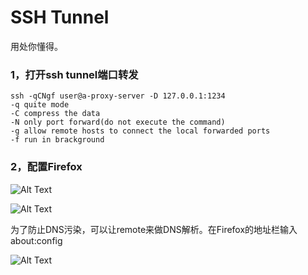 SSH Tunnel
======

用处你懂得。

### 1，打开ssh tunnel端口转发

```text
ssh -qCNgf user@a-proxy-server -D 127.0.0.1:1234
-q quite mode
-C compress the data
-N only port forward(do not execute the command)
-g allow remote hosts to connect the local forwarded ports
-f run in brackground
```

### 2，配置Firefox

![Alt Text](http://images.cnitblog.com/blog/72292/201304/11103352-fa9cf53490da42baacc294ef74e76ef7.png) 

![Alt Text](http://images.cnitblog.com/blog/72292/201304/11103355-6b5ffbf5eb694f5496adf33faa285fad.png)

为了防止DNS污染，可以让remote来做DNS解析。在Firefox的地址栏输入 about:config

![Alt Text](http://images.cnitblog.com/blog/72292/201304/11103400-0075ef213f8741779948847af9170d0c.png)
